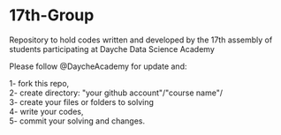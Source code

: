 # 17th-Group
Repository to hold codes written and developed by the 17th assembly of students participating at Dayche Data Science Academy

Please follow @DaycheAcademy for update and: <br /> 

1- fork this repo, <br />
2- create directory: "your github account"/"course name"/ <br />
3- create your files or folders to solving <br />
4- write your codes, <br />
5- commit your solving and changes. <br />
